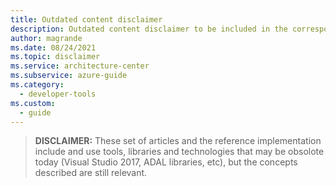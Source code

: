 ```yaml
---
title: Outdated content disclaimer
description: Outdated content disclaimer to be included in the corresponding readme files.
author: magrande
ms.date: 08/24/2021
ms.topic: disclaimer
ms.service: architecture-center
ms.subservice: azure-guide
ms.category:
  - developer-tools
ms.custom:
  - guide
---
```


> **DISCLAIMER:**
> These set of articles and the reference implementation include and use tools, libraries and technologies that may be obsolote today (Visual Studio 2017, ADAL libraries, etc), but the concepts described are still relevant.

